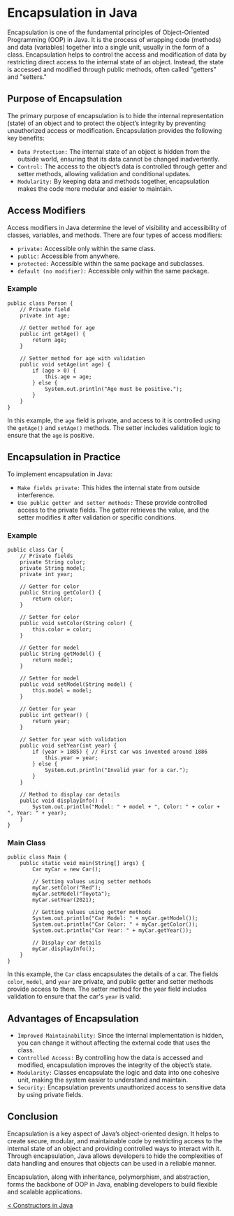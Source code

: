 # Encapsulation in Java
Encapsulation is one of the fundamental principles of Object-Oriented Programming (OOP) in Java. It is the process of wrapping code (methods) and data (variables) together into a single unit, usually in the form of a class. Encapsulation helps to control the access and modification of data by restricting direct access to the internal state of an object. Instead, the state is accessed and modified through public methods, often called "getters" and "setters."

## Purpose of Encapsulation
The primary purpose of encapsulation is to hide the internal representation (state) of an object and to protect the object’s integrity by preventing unauthorized access or modification. Encapsulation provides the following key benefits:
* `Data Protection:` The internal state of an object is hidden from the outside world, ensuring that its data cannot be changed inadvertently.
* `Control:` The access to the object’s data is controlled through getter and setter methods, allowing validation and conditional updates.
* `Modularity:` By keeping data and methods together, encapsulation makes the code more modular and easier to maintain.

## Access Modifiers
Access modifiers in Java determine the level of visibility and accessibility of classes, variables, and methods. There are four types of access modifiers:
* `private:` Accessible only within the same class.
* `public:` Accessible from anywhere.
* `protected:` Accessible within the same package and subclasses.
* `default (no modifier):` Accessible only within the same package.

### Example
```
public class Person {
    // Private field
    private int age;

    // Getter method for age
    public int getAge() {
        return age;
    }

    // Setter method for age with validation
    public void setAge(int age) {
        if (age > 0) {
            this.age = age;
        } else {
            System.out.println("Age must be positive.");
        }
    }
}
```
In this example, the `age` field is private, and access to it is controlled using the `getAge()` and `setAge()` methods. The setter includes validation logic to ensure that the `age` is positive.

## Encapsulation in Practice
To implement encapsulation in Java:
* `Make fields private:` This hides the internal state from outside interference.
* `Use public getter and setter methods:` These provide controlled access to the private fields. The getter retrieves the value, and the setter modifies it after validation or specific conditions.

### Example
```
public class Car {
    // Private fields
    private String color;
    private String model;
    private int year;

    // Getter for color
    public String getColor() {
        return color;
    }

    // Setter for color
    public void setColor(String color) {
        this.color = color;
    }

    // Getter for model
    public String getModel() {
        return model;
    }

    // Setter for model
    public void setModel(String model) {
        this.model = model;
    }

    // Getter for year
    public int getYear() {
        return year;
    }

    // Setter for year with validation
    public void setYear(int year) {
        if (year > 1885) { // First car was invented around 1886
            this.year = year;
        } else {
            System.out.println("Invalid year for a car.");
        }
    }

    // Method to display car details
    public void displayInfo() {
        System.out.println("Model: " + model + ", Color: " + color + ", Year: " + year);
    }
}
```
### Main Class
```
public class Main {
    public static void main(String[] args) {
        Car myCar = new Car();

        // Setting values using setter methods
        myCar.setColor("Red");
        myCar.setModel("Toyota");
        myCar.setYear(2021);

        // Getting values using getter methods
        System.out.println("Car Model: " + myCar.getModel());
        System.out.println("Car Color: " + myCar.getColor());
        System.out.println("Car Year: " + myCar.getYear());

        // Display car details
        myCar.displayInfo();
    }
}
```
In this example, the `Car` class encapsulates the details of a car. The fields `color`, `model`, and `year` are private, and public getter and setter methods provide access to them. The setter method for the year field includes validation to ensure that the car's `year` is valid.

## Advantages of Encapsulation
* `Improved Maintainability:` Since the internal implementation is hidden, you can change it without affecting the external code that uses the class.
* `Controlled Access:` By controlling how the data is accessed and modified, encapsulation improves the integrity of the object’s state.
* `Modularity:` Classes encapsulate the logic and data into one cohesive unit, making the system easier to understand and maintain.
* `Security:` Encapsulation prevents unauthorized access to sensitive data by using private fields.

## Conclusion
Encapsulation is a key aspect of Java’s object-oriented design. It helps to create secure, modular, and maintainable code by restricting access to the internal state of an object and providing controlled ways to interact with it. Through encapsulation, Java allows developers to hide the complexities of data handling and ensures that objects can be used in a reliable manner.

Encapsulation, along with inheritance, polymorphism, and abstraction, forms the backbone of OOP in Java, enabling developers to build flexible and scalable applications.

[< Constructors in Java](https://github.com/nakulmitra/java-tutorial/blob/master/object-oriented-programming/constructors/Constructors.md)